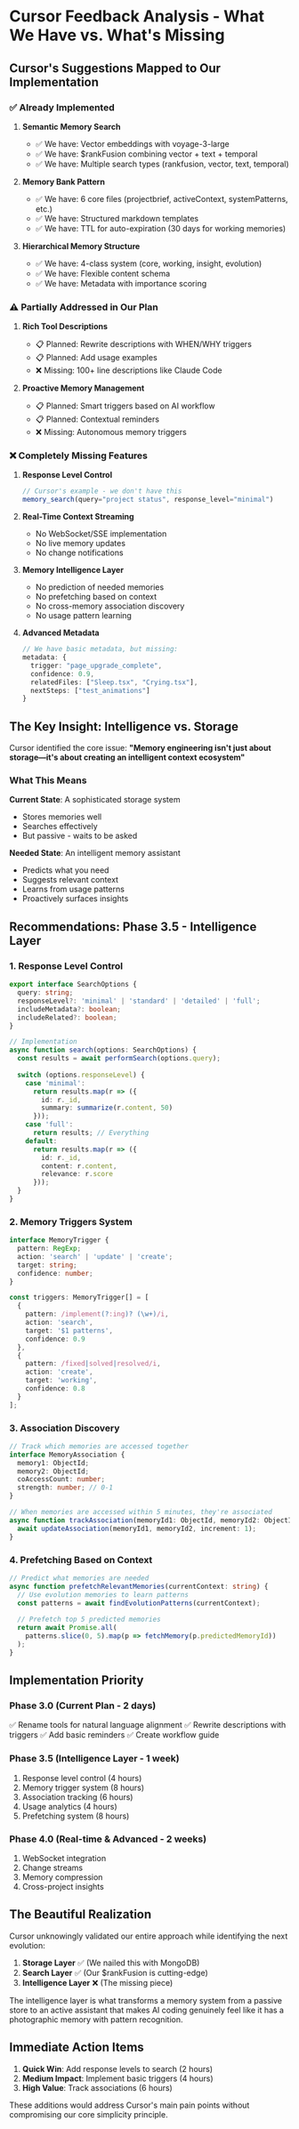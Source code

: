 # Cursor Feedback Analysis - What We Have vs. What's Missing

## Cursor's Suggestions Mapped to Our Implementation

### ✅ Already Implemented

1. **Semantic Memory Search**
   - ✅ We have: Vector embeddings with voyage-3-large
   - ✅ We have: $rankFusion combining vector + text + temporal
   - ✅ We have: Multiple search types (rankfusion, vector, text, temporal)

2. **Memory Bank Pattern**
   - ✅ We have: 6 core files (projectbrief, activeContext, systemPatterns, etc.)
   - ✅ We have: Structured markdown templates
   - ✅ We have: TTL for auto-expiration (30 days for working memories)

3. **Hierarchical Memory Structure**
   - ✅ We have: 4-class system (core, working, insight, evolution)
   - ✅ We have: Flexible content schema
   - ✅ We have: Metadata with importance scoring

### ⚠️ Partially Addressed in Our Plan

1. **Rich Tool Descriptions**
   - 📋 Planned: Rewrite descriptions with WHEN/WHY triggers
   - 📋 Planned: Add usage examples
   - ❌ Missing: 100+ line descriptions like Claude Code

2. **Proactive Memory Management**
   - 📋 Planned: Smart triggers based on AI workflow
   - 📋 Planned: Contextual reminders
   - ❌ Missing: Autonomous memory triggers

### ❌ Completely Missing Features

1. **Response Level Control**
   ```typescript
   // Cursor's example - we don't have this
   memory_search(query="project status", response_level="minimal")
   ```

2. **Real-Time Context Streaming**
   - No WebSocket/SSE implementation
   - No live memory updates
   - No change notifications

3. **Memory Intelligence Layer**
   - No prediction of needed memories
   - No prefetching based on context
   - No cross-memory association discovery
   - No usage pattern learning

4. **Advanced Metadata**
   ```typescript
   // We have basic metadata, but missing:
   metadata: {
     trigger: "page_upgrade_complete",
     confidence: 0.9,
     relatedFiles: ["Sleep.tsx", "Crying.tsx"],
     nextSteps: ["test_animations"]
   }
   ```

## The Key Insight: Intelligence vs. Storage

Cursor identified the core issue: **"Memory engineering isn't just about storage—it's about creating an intelligent context ecosystem"**

### What This Means

**Current State**: A sophisticated storage system
- Stores memories well
- Searches effectively
- But passive - waits to be asked

**Needed State**: An intelligent memory assistant
- Predicts what you need
- Suggests relevant context
- Learns from usage patterns
- Proactively surfaces insights

## Recommendations: Phase 3.5 - Intelligence Layer

### 1. Response Level Control
```typescript
export interface SearchOptions {
  query: string;
  responseLevel?: 'minimal' | 'standard' | 'detailed' | 'full';
  includeMetadata?: boolean;
  includeRelated?: boolean;
}

// Implementation
async function search(options: SearchOptions) {
  const results = await performSearch(options.query);
  
  switch (options.responseLevel) {
    case 'minimal':
      return results.map(r => ({
        id: r._id,
        summary: summarize(r.content, 50)
      }));
    case 'full':
      return results; // Everything
    default:
      return results.map(r => ({
        id: r._id,
        content: r.content,
        relevance: r.score
      }));
  }
}
```

### 2. Memory Triggers System
```typescript
interface MemoryTrigger {
  pattern: RegExp;
  action: 'search' | 'update' | 'create';
  target: string;
  confidence: number;
}

const triggers: MemoryTrigger[] = [
  {
    pattern: /implement(?:ing)? (\w+)/i,
    action: 'search',
    target: '$1 patterns',
    confidence: 0.9
  },
  {
    pattern: /fixed|solved|resolved/i,
    action: 'create',
    target: 'working',
    confidence: 0.8
  }
];
```

### 3. Association Discovery
```typescript
// Track which memories are accessed together
interface MemoryAssociation {
  memory1: ObjectId;
  memory2: ObjectId;
  coAccessCount: number;
  strength: number; // 0-1
}

// When memories are accessed within 5 minutes, they're associated
async function trackAssociation(memoryId1: ObjectId, memoryId2: ObjectId) {
  await updateAssociation(memoryId1, memoryId2, increment: 1);
}
```

### 4. Prefetching Based on Context
```typescript
// Predict what memories are needed
async function prefetchRelevantMemories(currentContext: string) {
  // Use evolution memories to learn patterns
  const patterns = await findEvolutionPatterns(currentContext);
  
  // Prefetch top 5 predicted memories
  return await Promise.all(
    patterns.slice(0, 5).map(p => fetchMemory(p.predictedMemoryId))
  );
}
```

## Implementation Priority

### Phase 3.0 (Current Plan - 2 days)
✅ Rename tools for natural language alignment
✅ Rewrite descriptions with triggers
✅ Add basic reminders
✅ Create workflow guide

### Phase 3.5 (Intelligence Layer - 1 week)
1. Response level control (4 hours)
2. Memory trigger system (8 hours)
3. Association tracking (6 hours)
4. Usage analytics (4 hours)
5. Prefetching system (8 hours)

### Phase 4.0 (Real-time & Advanced - 2 weeks)
1. WebSocket integration
2. Change streams
3. Memory compression
4. Cross-project insights

## The Beautiful Realization

Cursor unknowingly validated our entire approach while identifying the next evolution:

1. **Storage Layer** ✅ (We nailed this with MongoDB)
2. **Search Layer** ✅ (Our $rankFusion is cutting-edge)
3. **Intelligence Layer** ❌ (The missing piece)

The intelligence layer is what transforms a memory system from a passive store to an active assistant that makes AI coding genuinely feel like it has a photographic memory with pattern recognition.

## Immediate Action Items

1. **Quick Win**: Add response levels to search (2 hours)
2. **Medium Impact**: Implement basic triggers (4 hours)
3. **High Value**: Track associations (6 hours)

These additions would address Cursor's main pain points without compromising our core simplicity principle.